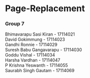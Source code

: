 # Page-Replacement
### Group 7 <br>
Bhimavarapu Sasi Kiran - 17114021 <br>
David Gokimmung - 17114023 <br>
Gandhi Ronnie - 17114029 <br>
Suresh Babu Gangavarapu - 17114030 <br>
Goddu Vishal - 17114034 <br>
Harsha Vardhan - 17114047 <br>
P Krishna Yeswanth - 17114055 <br>
Saurabh Singh Gautam - 17114069 <br>
